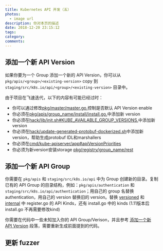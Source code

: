 ```yaml
---
title: Kubernetes API 开发（五）
photos:
  - image url
description: 你对本页的描述
date: 2018-12-20 23:15:12
tags:
category:
comments:
---
```


## 添加一个新 API Version

如果你要为一个 Group 添加一个新的 API Version，你可以从 `pkg/apis/<group>/<existing-version>` copy 到 `staging/src/k8s.io/api/<group>/<existing-version>` 目录中。

由于项目在飞速迭代，以下的内容有可能已经过时：

- 你可以通过修改[pkg/master/master.go.](https://github.com/kubernetes/kubernetes/blob/v1.8.0-alpha.2/pkg/master/master.go#L381)控制是否默认 API Version enable
- 你必须在[pkg/apis/group_name/install/install.go.](https://github.com/kubernetes/kubernetes/blob/v1.11.0/pkg/apis/apps/install/install.go)中添加新 version
- 你必须在[hack/lib/init.sh#KUBE_AVAILABLE_GROUP_VERSIONS.](https://github.com/kubernetes/kubernetes/blob/v1.8.0-alpha.2/hack/lib/init.sh#L53)中添加新version
- 你必须在[hack/update-generated-protobuf-dockerized.sh](https://github.com/kubernetes/kubernetes/blob/v1.8.2/hack/update-generated-protobuf-dockerized.sh#L44)中添加新version，帮助生成protobuf IDL和marshallers
- 你必须在[cmd/kube-apiserver/app#apiVersionPriorities](https://github.com/kubernetes/kubernetes/blob/v1.8.0-alpha.2/cmd/kube-apiserver/app/aggregator.go#L172)
- 你必须为新version安装storage [pkg/registry/group_name/rest](https://github.com/kubernetes/kubernetes/blob/v1.8.0-alpha.2/pkg/registry/authentication/rest/storage_authentication.go)

<!--more-->

## 添加一个新 API Group

你需要在 `pkg/apis` 和 `staging/src/k8s.io/api` 中为 Group 创建新的目录。复制已有的 API Group 的目录结构，例如：`pkg/apis/authentication` 和 `staging/src/k8s.io/api/authentication`；用自己的 group 名替换 authentication，用自己的 version 替换旧的 version。替换 [versioned](https://github.com/kubernetes/kubernetes/blob/v1.8.0-alpha.2/staging/src/k8s.io/api/authentication/v1/register.go#L47) 和 [internal](https://github.com/kubernetes/kubernetes/blob/v1.8.0-alpha.2/pkg/apis/authentication/register.go#L47) 中 register.go 的 API Kinds，还有 install.go 中的 kinds (1.11版本后 install.go 不再需要修改kind)

你需要在代码中一些未知加入你的 API Group/Verison，并且参考 [添加一个新 API Version](#添加一个新-api-version) 段落，需要重新生成前面提到的代码。

## 更新 fuzzer



